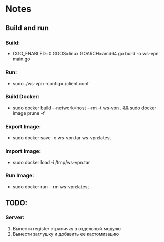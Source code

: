 # Notes

## Build and run

### Build:
- CGO_ENABLED=0 GOOS=linux GOARCH=amd64 go build -o ws-vpn main.go

### Run:
- sudo ./ws-vpn -config=./client.conf

### Build Docker:
- sudo docker build --network=host --rm -t ws-vpn . && sudo docker image prune -f

### Export Image:
- sudo docker save -o ws-vpn.tar ws-vpn:latest

### Import Image:
- sudo docker load -i /tmp/ws-vpn.tar

### Run Image:
- sudo docker run --rm ws-vpn:latest

## TODO:

### Server:
  1. Вынести register страничку в отдельный модулю
  2. Вынести заглушку и добавить ее кастомизацию